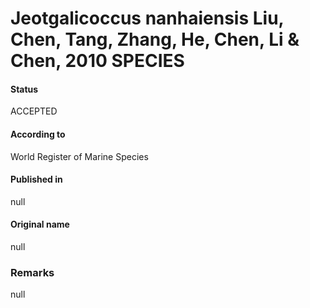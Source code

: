 Jeotgalicoccus nanhaiensis Liu, Chen, Tang, Zhang, He, Chen, Li & Chen, 2010 SPECIES
=======

#### Status
ACCEPTED

#### According to
World Register of Marine Species

#### Published in
null

#### Original name
null

### Remarks
null
